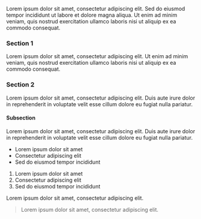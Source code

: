 Lorem ipsum dolor sit amet, consectetur adipiscing elit. Sed do eiusmod tempor incididunt ut labore et dolore magna aliqua. Ut enim ad minim veniam, quis nostrud exercitation ullamco laboris nisi ut aliquip ex ea commodo consequat.

### Section 1

Lorem ipsum dolor sit amet, consectetur adipiscing elit. Ut enim ad minim veniam, quis nostrud exercitation ullamco laboris nisi ut aliquip ex ea commodo consequat.

### Section 2

Lorem ipsum dolor sit amet, consectetur adipiscing elit. Duis aute irure dolor in reprehenderit in voluptate velit esse cillum dolore eu fugiat nulla pariatur.

#### Subsection

Lorem ipsum dolor sit amet, consectetur adipiscing elit. Duis aute irure dolor in reprehenderit in voluptate velit esse cillum dolore eu fugiat nulla pariatur.

- Lorem ipsum dolor sit amet
- Consectetur adipiscing elit
- Sed do eiusmod tempor incididunt

1. Lorem ipsum dolor sit amet
2. Consectetur adipiscing elit
3. Sed do eiusmod tempor incididunt

Lorem ipsum dolor sit amet, consectetur adipiscing elit.

> Lorem ipsum dolor sit amet, consectetur adipiscing elit.
